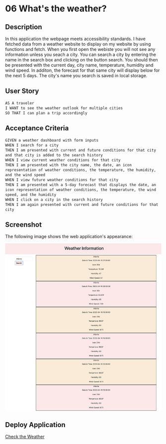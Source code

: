# 06 What's the weather?

## Description
In this application the webpage meets accessibility standards. I have fetched data from a weather website to display on my website by using functions and fetch. When you first open the webiste you will not see any information unless you seach a city. You can search a city by entering the name in the search box and clicking on the button search. You should then be presented with the current day, city name, temperature, humidity and wind speed. In additon, the forecast for that same city will display below for the next 5 days. The city's name you search is saved in local storage. 

## User Story

```
AS A traveler
I WANT to see the weather outlook for multiple cities
SO THAT I can plan a trip accordingly
```

## Acceptance Criteria

```
GIVEN a weather dashboard with form inputs
WHEN I search for a city
THEN I am presented with current and future conditions for that city and that city is added to the search history
WHEN I view current weather conditions for that city
THEN I am presented with the city name, the date, an icon representation of weather conditions, the temperature, the humidity, and the wind speed
WHEN I view future weather conditions for that city
THEN I am presented with a 5-day forecast that displays the date, an icon representation of weather conditions, the temperature, the wind speed, and the humidity
WHEN I click on a city in the search history
THEN I am again presented with current and future conditions for that city
```

## Screenshot

The following image shows the web application's appearance:

![The weather app includes a search option, a five-day forecast and current weather conditions for Atlanta.](./assets/jjennifer.github.io_Jen-Weather-Dashboard-APIs_.png)

## Deploy Application

[Check the Weather](https://jjennifer.github.io/Jen-Weather-Dashboard-APIs/)